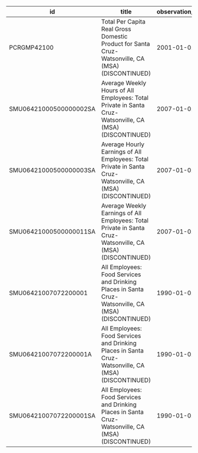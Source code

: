 | id                     | title                                                                                                      | observation_start   | observation_end   |
|------------------------|------------------------------------------------------------------------------------------------------------|---------------------|-------------------|
| PCRGMP42100            | Total Per Capita Real Gross Domestic Product for Santa Cruz-Watsonville, CA (MSA) (DISCONTINUED)           | 2001-01-01          | 2017-01-01        |
| SMU06421000500000002SA | Average Weekly Hours of All Employees: Total Private in Santa Cruz-Watsonville, CA (MSA) (DISCONTINUED)    | 2007-01-01          | 2022-03-01        |
| SMU06421000500000003SA | Average Hourly Earnings of All Employees: Total Private in Santa Cruz-Watsonville, CA (MSA) (DISCONTINUED) | 2007-01-01          | 2022-03-01        |
| SMU06421000500000011SA | Average Weekly Earnings of All Employees: Total Private in Santa Cruz-Watsonville, CA (MSA) (DISCONTINUED) | 2007-01-01          | 2022-03-01        |
| SMU06421007072200001   | All Employees: Food Services and Drinking Places in Santa Cruz-Watsonville, CA (MSA) (DISCONTINUED)        | 1990-01-01          | 2013-12-01        |
| SMU06421007072200001A  | All Employees: Food Services and Drinking Places in Santa Cruz-Watsonville, CA (MSA) (DISCONTINUED)        | 1990-01-01          | 2012-01-01        |
| SMU06421007072200001SA | All Employees: Food Services and Drinking Places in Santa Cruz-Watsonville, CA (MSA) (DISCONTINUED)        | 1990-01-01          | 2013-12-01        |